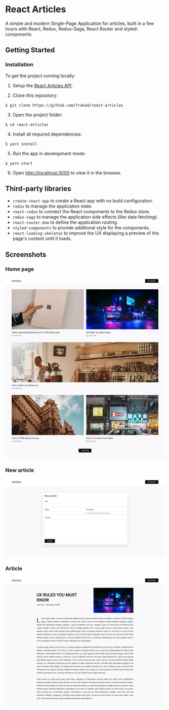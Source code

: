 # React Articles

A simple and modern Single-Page Application for articles, built in a few hours with React, Redux, Redux-Saga, React Router and styled-components.

## Getting Started

### Installation

To get the project running locally:

1. Setup the [React Articles API](https://github.com/frahad/react-articles-api).

2. Clone this repository:

```
$ git clone https://github.com/frahad/react-articles
```

3. Open the project folder:

```
$ cd react-articles
```

4. Install all required dependencies:

```
$ yarn install
```

5. Run the app in development mode:

```
$ yarn start
```

6. Open [http://localhost:3000](http://localhost:3000) to view it in the browser.

## Third-party libraries

- `create-react-app` to create a React app with no build configuration.
- `redux` to manage the application state.
- `react-redux` to connect the React components to the Redux store.
- `redux-saga` to manage the application side effects (like data fetching).
- `react-router-dom` to define the application routing.
- `styled-components` to provide additional style for the components.
- `react-loading-skeleton` to improve the UX displaying a preview of the page's content until it loads.

## Screenshots

### Home page

![Articles](./screenshots/screenshot-articles-1.png)

### New article

![New article](./screenshots/screenshot-articles-2.png)

### Article

![Article](./screenshots/screenshot-articles-3.png)
